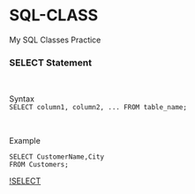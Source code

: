 # SQL-CLASS
My SQL Classes Practice

### SELECT Statement
</br>

Syntax
</br>
``
SELECT column1, column2, ...
FROM table_name;
``

</br>

Example

```
SELECT CustomerName,City 
FROM Customers;
```

[!SELECT](./sql_select.png)
